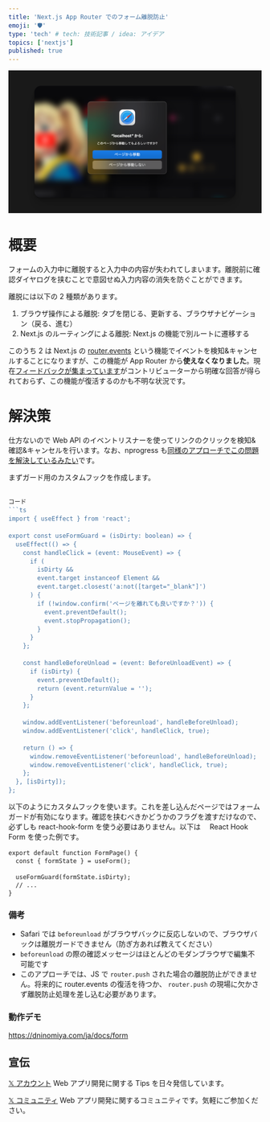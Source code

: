 ```yaml
---
title: 'Next.js App Router でのフォーム離脱防止'
emoji: '🛡️'
type: 'tech' # tech: 技術記事 / idea: アイデア
topics: ['nextjs']
published: true
---
```


![](/images/form-guard.png)

# 概要

フォームの入力中に離脱すると入力中の内容が失われてしまいます。離脱前に確認ダイヤログを挟むことで意図せぬ入力内容の消失を防ぐことができます。

離脱には以下の 2 種類があります。

1. ブラウザ操作による離脱: タブを閉じる、更新する、ブラウザナビゲーション（戻る、進む）
2. Next.js のルーティングによる離脱: Next.js の機能で別ルートに遷移する

このうち 2 は Next.js の [router.events](https://nextjs.org/docs/pages/api-reference/functions/use-router#routerevents) という機能でイベントを検知&キャンセルすることになりますが、この機能が App Router から**使えなくなりました**。現在[フィードバックが集まっています](https://github.com/vercel/next.js/discussions/41934)がコントリビューターから明確な回答が得られておらず、この機能が復活するのかも不明な状況です。

# 解決策

仕方ないので Web API のイベントリスナーを使ってリンクのクリックを検知&確認&キャンセルを行います。なお、nprogress も[同様のアプローチでこの問題を解決しているみたい](https://github.com/vercel/next.js/discussions/41934#discussioncomment-7831337)です。

まずガード用のカスタムフックを作成します。

````ts

コード
```ts
import { useEffect } from 'react';

export const useFormGuard = (isDirty: boolean) => {
  useEffect(() => {
    const handleClick = (event: MouseEvent) => {
      if (
        isDirty &&
        event.target instanceof Element &&
        event.target.closest('a:not([target="_blank"]')
      ) {
        if (!window.confirm('ページを離れても良いですか？')) {
          event.preventDefault();
          event.stopPropagation();
        }
      }
    };

    const handleBeforeUnload = (event: BeforeUnloadEvent) => {
      if (isDirty) {
        event.preventDefault();
        return (event.returnValue = '');
      }
    };

    window.addEventListener('beforeunload', handleBeforeUnload);
    window.addEventListener('click', handleClick, true);

    return () => {
      window.removeEventListener('beforeunload', handleBeforeUnload);
      window.removeEventListener('click', handleClick, true);
    };
  }, [isDirty]);
};
````

以下のようにカスタムフックを使います。これを差し込んだページではフォームガードが有効になります。確認を挟むべきかどうかのフラグを渡すだけなので、 必ずしも react-hook-form を使う必要はありません。以下は　 React Hook Form を使った例です。

```tsx
export default function FormPage() {
  const { formState } = useForm();

  useFormGuard(formState.isDirty);
  // ...
}
```

### 備考

- Safari では `beforeunload` がブラウザバックに反応しないので、ブラウザバックは離脱ガードできません（防ぎ方あれば教えてください）
- `beforeunload` の際の確認メッセージはほとんどのモダンブラウザで編集不可能です
- このアプローチでは、JS で `router.push` された場合の離脱防止ができません。将来的に router.events の復活を待つか、 `router.push` の現場に欠かさず離脱防止処理を差し込む必要があります。

### 動作デモ

https://dninomiya.com/ja/docs/form

## 宣伝

[𝕏 アカウント](https://twitter.com/d151005)
Web アプリ開発に関する Tips を日々発信しています。

[𝕏 コミュニティ](https://twitter.com/i/communities/1720660726174593521)
Web アプリ開発に関するコミュニティです。気軽にご参加ください。
